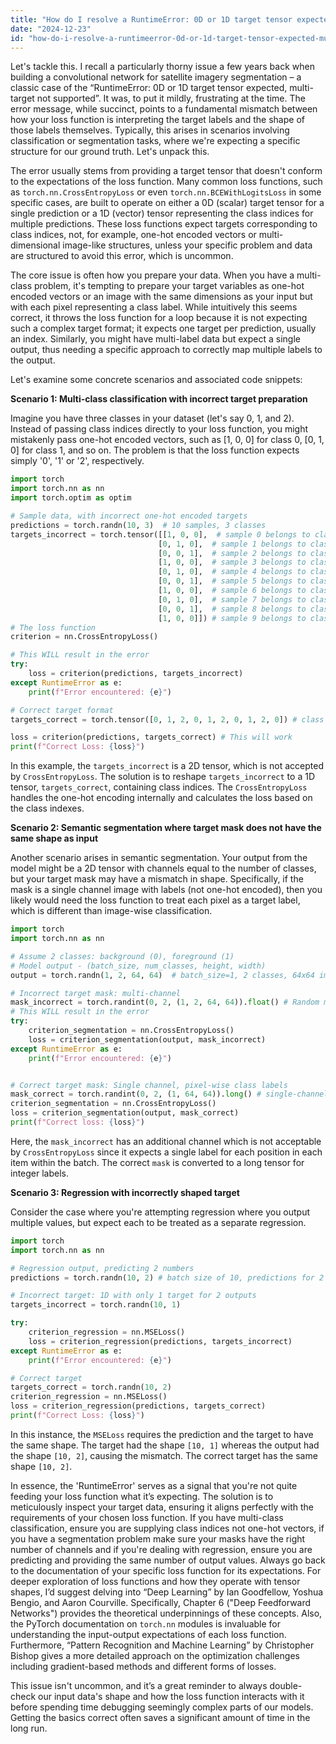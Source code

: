 ```yaml
---
title: "How do I resolve a RuntimeError: 0D or 1D target tensor expected, multi-target not supported error when training a deep learning model?"
date: "2024-12-23"
id: "how-do-i-resolve-a-runtimeerror-0d-or-1d-target-tensor-expected-multi-target-not-supported-error-when-training-a-deep-learning-model"
---
```


Let's tackle this. I recall a particularly thorny issue a few years back when building a convolutional network for satellite imagery segmentation – a classic case of the “RuntimeError: 0D or 1D target tensor expected, multi-target not supported”. It was, to put it mildly, frustrating at the time. The error message, while succinct, points to a fundamental mismatch between how your loss function is interpreting the target labels and the shape of those labels themselves. Typically, this arises in scenarios involving classification or segmentation tasks, where we're expecting a specific structure for our ground truth. Let's unpack this.

The error usually stems from providing a target tensor that doesn't conform to the expectations of the loss function. Many common loss functions, such as `torch.nn.CrossEntropyLoss` or even `torch.nn.BCEWithLogitsLoss` in some specific cases, are built to operate on either a 0D (scalar) target tensor for a single prediction or a 1D (vector) tensor representing the class indices for multiple predictions. These loss functions expect targets corresponding to class indices, not, for example, one-hot encoded vectors or multi-dimensional image-like structures, unless your specific problem and data are structured to avoid this error, which is uncommon.

The core issue is often how you prepare your data. When you have a multi-class problem, it's tempting to prepare your target variables as one-hot encoded vectors or an image with the same dimensions as your input but with each pixel representing a class label. While intuitively this seems correct, it throws the loss function for a loop because it is not expecting such a complex target format; it expects one target per prediction, usually an index. Similarly, you might have multi-label data but expect a single output, thus needing a specific approach to correctly map multiple labels to the output.

Let's examine some concrete scenarios and associated code snippets:

**Scenario 1: Multi-class classification with incorrect target preparation**

Imagine you have three classes in your dataset (let's say 0, 1, and 2). Instead of passing class indices directly to your loss function, you might mistakenly pass one-hot encoded vectors, such as [1, 0, 0] for class 0, [0, 1, 0] for class 1, and so on. The problem is that the loss function expects simply '0', '1' or '2', respectively.

```python
import torch
import torch.nn as nn
import torch.optim as optim

# Sample data, with incorrect one-hot encoded targets
predictions = torch.randn(10, 3)  # 10 samples, 3 classes
targets_incorrect = torch.tensor([[1, 0, 0],  # sample 0 belongs to class 0
                                 [0, 1, 0],  # sample 1 belongs to class 1
                                 [0, 0, 1],  # sample 2 belongs to class 2
                                 [1, 0, 0],  # sample 3 belongs to class 0
                                 [0, 1, 0],  # sample 4 belongs to class 1
                                 [0, 0, 1],  # sample 5 belongs to class 2
                                 [1, 0, 0],  # sample 6 belongs to class 0
                                 [0, 1, 0],  # sample 7 belongs to class 1
                                 [0, 0, 1],  # sample 8 belongs to class 2
                                 [1, 0, 0]]) # sample 9 belongs to class 0
# The loss function
criterion = nn.CrossEntropyLoss()

# This WILL result in the error
try:
    loss = criterion(predictions, targets_incorrect)
except RuntimeError as e:
    print(f"Error encountered: {e}")

# Correct target format
targets_correct = torch.tensor([0, 1, 2, 0, 1, 2, 0, 1, 2, 0]) # class indices

loss = criterion(predictions, targets_correct) # This will work
print(f"Correct Loss: {loss}")
```

In this example, the `targets_incorrect` is a 2D tensor, which is not accepted by `CrossEntropyLoss`. The solution is to reshape `targets_incorrect` to a 1D tensor, `targets_correct`, containing class indices. The `CrossEntropyLoss` handles the one-hot encoding internally and calculates the loss based on the class indexes.

**Scenario 2: Semantic segmentation where target mask does not have the same shape as input**

Another scenario arises in semantic segmentation. Your output from the model might be a 2D tensor with channels equal to the number of classes, but your target mask may have a mismatch in shape. Specifically, if the mask is a single channel image with labels (not one-hot encoded), then you likely would need the loss function to treat each pixel as a target label, which is different than image-wise classification.

```python
import torch
import torch.nn as nn

# Assume 2 classes: background (0), foreground (1)
# Model output - (batch_size, num_classes, height, width)
output = torch.randn(1, 2, 64, 64)  # batch_size=1, 2 classes, 64x64 image

# Incorrect target mask: multi-channel
mask_incorrect = torch.randint(0, 2, (1, 2, 64, 64)).float() # Random mask with 2 channels
# This WILL result in the error
try:
    criterion_segmentation = nn.CrossEntropyLoss()
    loss = criterion_segmentation(output, mask_incorrect)
except RuntimeError as e:
    print(f"Error encountered: {e}")


# Correct target mask: Single channel, pixel-wise class labels
mask_correct = torch.randint(0, 2, (1, 64, 64)).long() # single-channel mask
criterion_segmentation = nn.CrossEntropyLoss()
loss = criterion_segmentation(output, mask_correct)
print(f"Correct loss: {loss}")

```
Here, the `mask_incorrect` has an additional channel which is not acceptable by `CrossEntropyLoss` since it expects a single label for each position in each item within the batch. The correct `mask` is converted to a long tensor for integer labels.

**Scenario 3: Regression with incorrectly shaped target**

Consider the case where you're attempting regression where you output multiple values, but expect each to be treated as a separate regression.

```python
import torch
import torch.nn as nn

# Regression output, predicting 2 numbers
predictions = torch.randn(10, 2) # batch size of 10, predictions for 2 values

# Incorrect target: 1D with only 1 target for 2 outputs
targets_incorrect = torch.randn(10, 1)

try:
    criterion_regression = nn.MSELoss()
    loss = criterion_regression(predictions, targets_incorrect)
except RuntimeError as e:
    print(f"Error encountered: {e}")

# Correct target
targets_correct = torch.randn(10, 2)
criterion_regression = nn.MSELoss()
loss = criterion_regression(predictions, targets_correct)
print(f"Correct Loss: {loss}")
```

In this instance, the `MSELoss` requires the prediction and the target to have the same shape. The target had the shape `[10, 1]` whereas the output had the shape `[10, 2]`, causing the mismatch. The correct target has the same shape `[10, 2]`.

In essence, the 'RuntimeError' serves as a signal that you're not quite feeding your loss function what it’s expecting. The solution is to meticulously inspect your target data, ensuring it aligns perfectly with the requirements of your chosen loss function. If you have multi-class classification, ensure you are supplying class indices not one-hot vectors, if you have a segmentation problem make sure your masks have the right number of channels and if you're dealing with regression, ensure you are predicting and providing the same number of output values. Always go back to the documentation of your specific loss function for its expectations. For deeper exploration of loss functions and how they operate with tensor shapes, I’d suggest delving into “Deep Learning” by Ian Goodfellow, Yoshua Bengio, and Aaron Courville. Specifically, Chapter 6 ("Deep Feedforward Networks") provides the theoretical underpinnings of these concepts. Also, the PyTorch documentation on `torch.nn` modules is invaluable for understanding the input-output expectations of each loss function. Furthermore, “Pattern Recognition and Machine Learning” by Christopher Bishop gives a more detailed approach on the optimization challenges including gradient-based methods and different forms of losses.

This issue isn't uncommon, and it’s a great reminder to always double-check our input data's shape and how the loss function interacts with it before spending time debugging seemingly complex parts of our models. Getting the basics correct often saves a significant amount of time in the long run.
